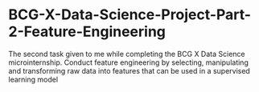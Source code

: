 # BCG-X-Data-Science-Project-Part-2-Feature-Engineering
The second task given to me while completing the BCG X Data Science microinternship. Conduct feature engineering by selecting, manipulating and transforming raw data into features that can be used in a supervised learning model
